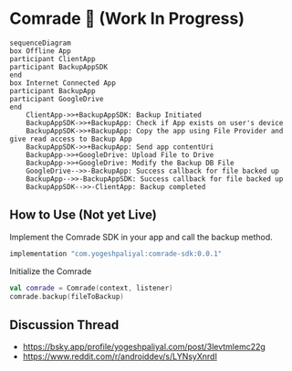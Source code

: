 # Comrade 🤝 (Work In Progress)

```mermaid
sequenceDiagram
box Offline App
participant ClientApp
participant BackupAppSDK
end
box Internet Connected App
participant BackupApp
participant GoogleDrive
end
    ClientApp->>+BackupAppSDK: Backup Initiated
    BackupAppSDK->>+BackupApp: Check if App exists on user's device
    BackupAppSDK->>+BackupApp: Copy the app using File Provider and give read access to Backup App
    BackupAppSDK->>+BackupApp: Send app contentUri
    BackupApp->>+GoogleDrive: Upload File to Drive
    BackupApp->>+GoogleDrive: Modify the Backup DB File
    GoogleDrive-->>-BackupApp: Success callback for file backed up
    BackupApp-->>-BackupAppSDK: Success callback for file backed up
    BackupAppSDK-->>-ClientApp: Backup completed
```


## How to Use (Not yet Live)
Implement the Comrade SDK in your app and call the backup method.

```groovy
implementation "com.yogeshpaliyal:comrade-sdk:0.0.1"
```

Initialize the Comrade

```kotlin
val comrade = Comrade(context, listener)
comrade.backup(fileToBackup)
```


## Discussion Thread
- https://bsky.app/profile/yogeshpaliyal.com/post/3levtmlemc22g
- https://www.reddit.com/r/androiddev/s/LYNsyXnrdI
